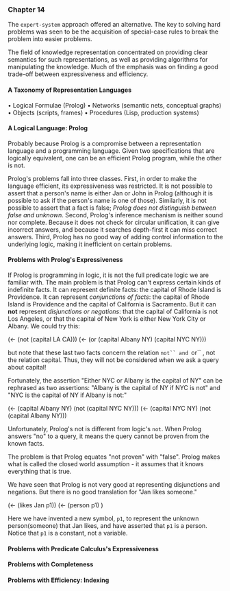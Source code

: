 ### Chapter 14

 The ```expert-system``` approach offered an alternative. The key to solving hard problems
was seen to be the acquisition of special-case rules to break the problem into easier
problems.

The field of knowledge representation concentrated on providing clear semantics for such
representations, as well as providing algorithms for manipulating the knowledge. Much of
the emphasis was on finding a good trade-off between expressiveness and efficiency.

#### A Taxonomy of Representation Languages

• Logical Formulae (Prolog)
• Networks (semantic nets, conceptual graphs)
• Objects (scripts, frames)
• Procedures (Lisp, production systems)


#### A Logical Language: Prolog

Probably because Prolog is a compromise between a representation language and a
programming language.  Given two specifications that are logically equivalent, one can be
an efficient Prolog program, while the other is not.

Prolog's problems fall into three classes. First, in order to make the language
efficient, its expressiveness was restricted. It is not possible to assert that a person's
name is either Jan or John in Prolog (although it is possible to ask if the person's
name is one of those). Similarly, it is not possible to assert that a fact is false;
_Prolog does not distinguish between false and unknown_. Second, Prolog's inference
mechanism is neither sound nor complete. Because it does not check for circular
unification, it can give incorrect answers, and because it searches depth-first it can
miss correct answers. Third, Prolog has no good way of adding control information
to the underlying logic, making it inefficient on certain problems.

#### Problems with Prolog's Expressiveness

If Prolog is programming in logic, it is not the full predicate logic we are familiar with.
The main problem is that Prolog can't express certain kinds of indefinite facts. It can
represent definite facts: the capital of Rhode Island is Providence. It can represent
_conjunctions of facts_: the capital of Rhode Island is Providence and the capital of
California is Sacramento. But it can **not** represent _disjunctions or negations_: that the
capital of California is not Los Angeles, or that the capital of New York is either New
York City or Albany. We could try this:

(<- (not (capital LA CA)))
(<- (or (capital Albany NY) (capital NYC NY)))

but note that these last two facts concern the relation ```not`` and ```or`` , not the relation
capital. Thus, they will not be considered when we ask a query about capital!

Fortunately, the assertion "Either NYC or Albany is the capital of NY" can be rephrased
as two assertions: "Albany is the capital of NY if NYC is not" and "NYC is the capital
of NY if Albany is not:"

(<- (capital Albany NY) (not (capital NYC NY)))
(<- (capital NYC NY) (not (capital Albany NY)))

Unfortunately, Prolog's not is different from logic's ```not```. When Prolog answers "no"
to a query, it means the query cannot be proven from the known facts.

The problem is that Prolog equates "not proven" with "false". Prolog makes what
is called the closed world assumption - it assumes that it knows everything that is true.

We have seen that Prolog is not very good at representing disjunctions and negations.
But there is no good translation for "Jan likes someone."

(<- (likes Jan p1))
(<- (person p1) )

Here we have invented a new symbol, ```p1```, to represent the unknown person(someone) that Jan
likes, and have asserted that ```p1``` is a person. Notice that ```p1``` is a constant, not a
variable.

#### Problems with Predicate Calculus's Expressiveness


#### Problems with Completeness

#### Problems with Efficiency: Indexing
